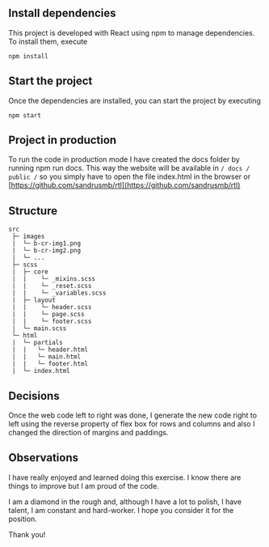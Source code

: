 ## Install dependencies

This project is developed with React using npm to manage dependencies. To install them, execute

```
npm install
```

## Start the project

Once the dependencies are installed, you can start the project by executing

```
npm start
```

## Project in production

To run the code in production mode I have created the docs folder by running npm run docs. This way the website will be available in `/ docs / public /` so you simply have to open the file index.html in the browser or [https://github.com/sandrusmb/rtl](https://github.com/sandrusmb/rtl)

## Structure

```
src
 ├─ images
 |  └─ b-cr-img1.png
 |  └─ b-cr-img2.png
 |  └─ ...
 ├─ scss
 |  ├─ core
 |  |    └─ _mixins.scss
 |  |    └─ _reset.scss
 |  |    └─ _variables.scss
 |  ├─ layout
 |  |    └─ header.scss
 |  |    └─ page.scss
 |  |    └─ footer.scss
 |  └─ main.scss
 └─ html
 |  └─ partials
 |  |   └─ header.html
 |  |   └─ main.html
 |  |   └─ footer.html
 |  └─ index.html
```

## Decisions

Once the web code left to right was done, I generate the new code right to left using the reverse property of flex box for rows and columns and also I changed the direction of margins and paddings.

## Observations

I have really enjoyed and learned doing this exercise. I know there are things to improve but I am proud of the code.

I am a diamond in the rough and, although I have a lot to polish, I have talent, I am constant and hard-worker. I hope you consider it for the position.

Thank you!
